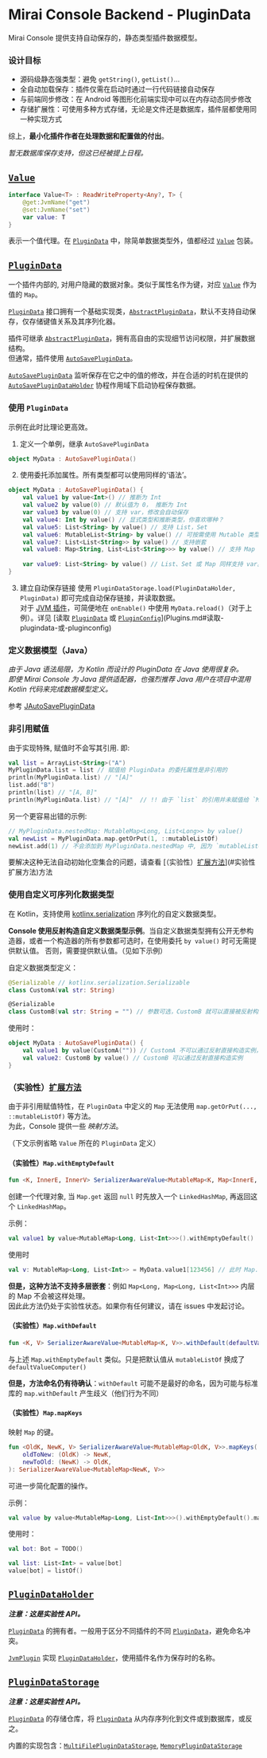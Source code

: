 # Mirai Console Backend - PluginData

[`Plugin`]: ../backend/mirai-console/src/main/kotlin/net/mamoe/mirai/console/plugin/Plugin.kt
[`PluginDescription`]: ../backend/mirai-console/src/main/kotlin/net/mamoe/mirai/console/plugin/description/PluginDescription.kt
[`PluginLoader`]: ../backend/mirai-console/src/main/kotlin/net/mamoe/mirai/console/plugin/PluginLoader.kt
[`PluginManager`]: ../backend/mirai-console/src/main/kotlin/net/mamoe/mirai/console/plugin/PluginManager.kt
[`JarPluginLoader`]: ../backend/mirai-console/src/main/kotlin/net/mamoe/mirai/console/plugin/jvm/JarPluginLoader.kt
[`JvmPlugin`]: ../backend/mirai-console/src/main/kotlin/net/mamoe/mirai/console/plugin/jvm/JvmPlugin.kt
[`JvmPluginDescription`]: ../backend/mirai-console/src/main/kotlin/net/mamoe/mirai/console/plugin/jvm/JvmPluginDescription.kt
[`AbstractJvmPlugin`]: ../backend/mirai-console/src/main/kotlin/net/mamoe/mirai/console/plugin/jvm/AbstractJvmPlugin.kt
[`KotlinPlugin`]: ../backend/mirai-console/src/main/kotlin/net/mamoe/mirai/console/plugin/jvm/KotlinPlugin.kt
[`JavaPlugin`]: ../backend/mirai-console/src/main/kotlin/net/mamoe/mirai/console/plugin/jvm/JavaPlugin.kt


[`Value`]: ../backend/mirai-console/src/main/kotlin/net/mamoe/mirai/console/data/Value.kt
[`PluginData`]: ../backend/mirai-console/src/main/kotlin/net/mamoe/mirai/console/data/PluginData.kt
[`AbstractPluginData`]: ../backend/mirai-console/src/main/kotlin/net/mamoe/mirai/console/data/AbstractPluginData.kt
[`AutoSavePluginData`]: ../backend/mirai-console/src/main/kotlin/net/mamoe/mirai/console/data/AutoSavePluginData.kt
[`PluginConfig`]: ../backend/mirai-console/src/main/kotlin/net/mamoe/mirai/console/data/PluginConfig.kt
[`PluginDataStorage`]: ../backend/mirai-console/src/main/kotlin/net/mamoe/mirai/console/data/PluginDataStorage.kt
[`MultiFilePluginDataStorage`]: ../backend/mirai-console/src/main/kotlin/net/mamoe/mirai/console/data/PluginDataStorage.kt#L116
[`MemoryPluginDataStorage`]: ../backend/mirai-console/src/main/kotlin/net/mamoe/mirai/console/data/PluginDataStorage.kt#L100
[`AutoSavePluginDataHolder`]: ../backend/mirai-console/src/main/kotlin/net/mamoe/mirai/console/data/PluginDataHolder.kt#L45
[`PluginDataHolder`]: ../backend/mirai-console/src/main/kotlin/net/mamoe/mirai/console/data/PluginDataHolder.kt
[`PluginDataExtensions`]: ../backend/mirai-console/src/main/kotlin/net/mamoe/mirai/console/data/PluginDataExtensions.kt

[`MiraiConsole`]: ../backend/mirai-console/src/main/kotlin/net/mamoe/mirai/console/MiraiConsole.kt
[`MiraiConsoleImplementation`]: ../backend/mirai-console/src/main/kotlin/net/mamoe/mirai/console/MiraiConsoleImplementation.kt
<!--[MiraiConsoleFrontEnd]: ../backend/mirai-console/src/main/kotlin/net/mamoe/mirai/console/MiraiConsoleFrontEnd.kt-->

[`Command`]: ../backend/mirai-console/src/main/kotlin/net/mamoe/mirai/console/command/Command.kt
[`CompositeCommand`]: ../backend/mirai-console/src/main/kotlin/net/mamoe/mirai/console/command/CompositeCommand.kt
[`SimpleCommand`]: ../backend/mirai-console/src/main/kotlin/net/mamoe/mirai/console/command/SimpleCommand.kt
[`RawCommand`]: ../backend/mirai-console/src/main/kotlin/net/mamoe/mirai/console/command/RawCommand.kt
[`CommandManager`]: ../backend/mirai-console/src/main/kotlin/net/mamoe/mirai/console/command/CommandManager.kt

[`BotManager`]: ../backend/mirai-console/src/main/kotlin/net/mamoe/mirai/console/util/BotManager.kt
[`Annotations`]: ../backend/mirai-console/src/main/kotlin/net/mamoe/mirai/console/util/Annotations.kt
[`ConsoleInput`]: ../backend/mirai-console/src/main/kotlin/net/mamoe/mirai/console/util/ConsoleInput.kt
[`JavaPluginScheduler`]: ../backend/mirai-console/src/main/kotlin/net/mamoe/mirai/console/plugin/jvm/JavaPluginScheduler.kt
[`ResourceContainer`]: ../backend/mirai-console/src/main/kotlin/net/mamoe/mirai/console/plugin/ResourceContainer.kt
[`PluginFileExtensions`]: ../backend/mirai-console/src/main/kotlin/net/mamoe/mirai/console/plugin/PluginFileExtensions.kt

[Kotlin]: https://www.kotlincn.net/
[Java]: https://www.java.com/zh_CN/
[JVM]: https://zh.wikipedia.org/zh-cn/Java%E8%99%9A%E6%8B%9F%E6%9C%BA
[JAR]: https://zh.wikipedia.org/zh-cn/JAR_(%E6%96%87%E4%BB%B6%E6%A0%BC%E5%BC%8F)

[为什么不支持热加载和卸载插件？]: QA.md#为什么不支持热加载和卸载插件
[使用 AutoService]: QA.md#使用-autoservice

Mirai Console 提供支持自动保存的，静态类型插件数据模型。

### 设计目标

- 源码级静态强类型：避免 `getString()`, `getList()`...
- 全自动加载保存：插件仅需在启动时通过一行代码链接自动保存
- 与前端同步修改：在 Android 等图形化前端实现中可以在内存动态同步修改
- 存储扩展性：可使用多种方式存储，无论是文件还是数据库，插件层都使用同一种实现方式

综上，**最小化插件作者在处理数据和配置做的付出**。

*暂无数据库保存支持，但这已经被提上日程。*

## [`Value`]
```kotlin
interface Value<T> : ReadWriteProperty<Any?, T> {
    @get:JvmName("get")
    @set:JvmName("set")
    var value: T
}
```

表示一个值代理。在 [`PluginData`] 中，除简单数据类型外，值都经过 [`Value`] 包装。

## [`PluginData`]

一个插件内部的, 对用户隐藏的数据对象。类似于属性名作为键，对应 [`Value`] 作为值的 `Map`。

[`PluginData`] 接口拥有一个基础实现类，[`AbstractPluginData`]，默认不支持自动保存，仅存储键值关系及其序列化器。

插件可继承 [`AbstractPluginData`]，拥有高自由的实现细节访问权限，并扩展数据结构。  
但通常，插件使用 [`AutoSavePluginData`]。

[`AutoSavePluginData`] 监听保存在它之中的值的修改，并在合适的时机在提供的 [`AutoSavePluginDataHolder`] 协程作用域下启动协程保存数据。

### 使用 `PluginData`
示例在此时比理论更高效。

1. 定义一个单例，继承 `AutoSavePluginData`
```kotlin
object MyData : AutoSavePluginData()
```

2. 使用委托添加属性。所有类型都可以使用同样的‘语法’。
```kotlin
object MyData : AutoSavePluginData() {
    val value1 by value<Int>() // 推断为 Int
    val value2 by value(0) // 默认值为 0， 推断为 Int
    var value3 by value(0) // 支持 var，修改会自动保存
    val value4: Int by value() // 显式类型和推断类型，你喜欢哪种？
    val value5: List<String> by value() // 支持 List，Set
    val value6: MutableList<String> by value() // 可按需使用 Mutable 类型
    val value7: List<List<String>> by value() // 支持嵌套
    val value8: Map<String, List<List<String>>> by value() // 支持 Map
    
    var value9: List<String> by value() // List、Set 或 Map 同样支持 var。但请注意这是非引用赋值（详见下文）。
}
```

3. 建立自动保存链接
使用 `PluginDataStorage.load(PluginDataHolder, PluginData)` 即可完成自动保存链接，并读取数据。  
对于 [JVM 插件][`JvmPlugin`]，可简便地在 `onEnable()` 中使用 `MyData.reload()`（对于上例）。详见 [读取 [`PluginData`] 或 [`PluginConfig`]](Plugins.md#读取-plugindata-或-pluginconfig)

### 定义数据模型（Java）
*由于 Java 语法局限，为 Kotlin 而设计的 PluginData 在 Java 使用很复杂。*  
*即使 Mirai Console 为 Java 提供适配器，也强烈推荐 Java 用户在项目中混用 Kotlin 代码来完成数据模型定义。*

参考 [JAutoSavePluginData](../backend/mirai-console/src/main/kotlin/net/mamoe/mirai/console/data/java/JAutoSavePluginData.kt#L69)

### 非引用赋值
由于实现特殊, 赋值时不会写其引用. 即:
```kotlin
val list = ArrayList<String>("A")
MyPluginData.list = list // 赋值给 PluginData 的委托属性是非引用的
println(MyPluginData.list) // "[A]"
list.add("B")
println(list) // "[A, B]"
println(MyPluginData.list) // "[A]"  // !! 由于 `list` 的引用并未赋值给 `MyPluginData.list`.
```

另一个更容易出错的示例:
```kotlin
// MyPluginData.nestedMap: MutableMap<Long, List<Long>> by value()
val newList = MyPluginData.map.getOrPut(1, ::mutableListOf)
newList.add(1) // 不会添加到 MyPluginData.nestedMap 中, 因为 `mutableListOf` 创建的 MutableList 被非引用地添加进了 MyPluginData.nestedMap
```

要解决这种无法自动初始化空集合的问题，请查看 [（实验性）[扩展方法][`PluginDataExtensions`]](#实验性扩展方法)方法

### 使用自定义可序列化数据类型
在 Kotlin，支持使用 [kotlinx.serialization](https://github.com/kotlin/kotlinx.serialization) 序列化的自定义数据类型。

**Console 使用反射构造自定义数据类型示例**。当自定义数据类型拥有公开无参构造器，或者一个构造器的所有参数都可选时，在使用委托 `by value()` 时可无需提供默认值。
否则，需要提供默认值。（见如下示例）

自定义数据类型定义：
```kotlin
@Serializable // kotlinx.serialization.Serializable
class CustomA(val str: String)

@Serializable
class CustomB(val str: String = "") // 参数可选，CustomB 就可以直接被反射构造。
```

使用时：
```kotlin
object MyData : AutoSavePluginData() {
    val value1 by value(CustomA("")) // CustomA 不可以通过反射直接构造实例，因为必须提供参数 str。因此要在创建 value 时提供默认值。
    val value2: CustomB by value() // CustomB 可以通过反射直接构造实例
}
```

### （实验性）[扩展方法][`PluginDataExtensions`]
由于非引用赋值特性，在 `PluginData` 中定义的 `Map` 无法使用 `map.getOrPut(..., ::mutableListOf)` 等方法。  
为此，Console 提供一些 *映射方法*。

（下文示例省略 `Value` 所在的 `PluginData` 定义）

#### （实验性）`Map.withEmptyDefault`
```kotlin
fun <K, InnerE, InnerV> SerializerAwareValue<MutableMap<K, Map<InnerE, InnerV>>>.withEmptyDefault(): SerializerAwareValue<MutableMap<K, Map<InnerE, InnerV>>>
```
创建一个代理对象, 当 `Map.get` 返回 `null` 时先放入一个 `LinkedHashMap`, 再返回这个 `LinkedHashMap`。

示例：
```kotlin
val value1 by value<MutableMap<Long, List<Int>>>().withEmptyDefault()
```
使用时
```kotlin
val v: MutableMap<Long, List<Int>> = MyData.value1[123456] // 此时 Map.get 返回非 null。因为若 MyData 中不存在 123456 对应的值，就先放入一个空 List。
```

**但是，这种方法不支持多层嵌套**：例如 `Map<Long, Map<Long, List<Int>>>` 内层的 Map 不会被这样处理。  
因此此方法仍处于实验性状态。如果你有任何建议，请在 issues 中发起讨论。

#### （实验性）`Map.withDefault`
```kotlin
fun <K, V> SerializerAwareValue<MutableMap<K, V>>.withDefault(defaultValueComputer: (K) -> V): SerializerAwareValue<MutableMap<K, V>>
```

与上述 `Map.withEmptyDefault` 类似。只是把默认值从 `mutableListOf` 换成了 `defaultValueComputer()`

**但是，方法命名仍有待确认**：`withDefault` 可能不是最好的命名，因为可能与标准库的 `map.withDefault` 产生歧义（他们行为不同）

#### （实验性）`Map.mapKeys`
映射 `Map` 的键。
```kotlin
fun <OldK, NewK, V> SerializerAwareValue<MutableMap<OldK, V>>.mapKeys(
    oldToNew: (OldK) -> NewK,
    newToOld: (NewK) -> OldK,
): SerializerAwareValue<MutableMap<NewK, V>>
```

可进一步简化配置的操作。

示例：
```kotlin
val value by value<MutableMap<Long, List<Int>>>().withEmptyDefault().mapKeys(Bot::id, Bot::getInstance)
```
使用时：
```kotlin
val bot: Bot = TODO()

val list: List<Int> = value[bot]
value[bot] = listOf()
```

## [`PluginDataHolder`]
***注意：这是实验性 API。***

[`PluginData`] 的拥有者。一般用于区分不同插件的不同 [`PluginData`]，避免命名冲突。

[`JvmPlugin`] 实现 [`PluginDataHolder`]，使用插件名作为保存时的名称。

## [`PluginDataStorage`]
***注意：这是实验性 API。***

[`PluginData`] 的存储仓库，将 [`PluginData`] 从内存序列化到文件或到数据库，或反之。

内置的实现包含：[`MultiFilePluginDataStorage`], [`MemoryPluginDataStorage`]